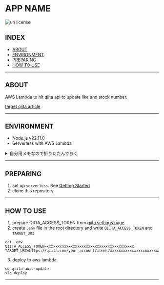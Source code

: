 # APP NAME

![un license](https://img.shields.io/github/license/RyosukeDTomita/qiita_auto_update)

## INDEX

- [ABOUT](#about)
- [ENVIRONMENT](#environment)
- [PREPARING](#preparing)
- [HOW TO USE](#how-to-use)

---

## ABOUT

AWS Lambda to hit qiita api to update like and stock number.

[target qiita article](https://qiita.com/sigma_devsecops/items/59af6d7f45397217ddd2)

---

## ENVIRONMENT

- Node.js v22.11.0
- Serverless with AWS Lambda

<details>
<summary>自分用メモなので折りたたんでおく</summary>

- Node.jsのインストール

```shell
# 現在のLTS: Jobのv22.11.0を指定
nvm ls-remote 
nvm install v22.11.0
nvm alias default 22 # default変更
```

- ライブラリのインストール

```shell
npm init -y
npm install --save-dev typescript
npm install --save-dev @types/node
npm install @types/aws-lambda
npm install axios
npm install dotenv
```

- tsconfigの設定

```shell
npx tsc --init
```

```
{
  "compilerOptions": {
    "target": "es2016",
    "module": "commonjs", // node.jsの場合はcommonjsで良さそう
    "moduleResolution": "node",
    "esModuleInterop": true,
    "forceConsistentCasingInFileNames": true, // ファイル名の大文字小文字を厳密にチェック
    "strict": true,
    "skipLibCheck": true, // ライブラリの型チェックをスキップ
    "noEmitOnError": true, // エラーがある場合はコンパイルしない
    "noImplicitAny": true, // 暗黙的なany型の使用を許可しない
  },
  "include": ["qiita-auto-update/handler.ts"],
  "compileOnSave": true
}
```

> [!NOTE]
> `package.json`のtypeも同じくcommonjsにあわせる必要がある。

- VSCodeでビルドタスクを.vscode/tasks.jsonの作成(Ctrl + Shift + Bしておくとtsファイル保存時に自動でビルドされる)
- ACCESS_TOKENを.envファイルから読み込むようにする
  - .envファイルの作成
  - serverless-dotenv-pluginのインストール

</details>

---

## PREPARING

1. set up `serverless`. See [Getting Started](https://www.serverless.com/framework/docs/getting-started)
2. clone this repository

---

## HOW TO USE

1. prepare QIITA_ACCESS_TOKEN from [qiita settings page](https://qiita.com/settings/applications)
2. create `.env` file in the root directory and write `QIITA_ACCESS_TOKEN` and `TARGET_URI`

  ```shell
  cat .env
  QIITA_ACCESS_TOKEN=xxxxxxxxxxxxxxxxxxxxxxxxxxxxxxxxxxxxxxxx
  TARGET_URI=https://qiita.com/your_account/items/xxxxxxxxxxxxxxxxxxxxxxxxxxxxxxxxxxxxxxxx
  ```

3. deploy to aws lambda

  ```shell
  cd qiita-auto-update
  sls deploy
  ```

---
